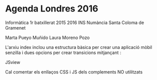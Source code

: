# Agenda Londres 2016

Informàtica 1r batxillerat 2015 2016
INS Numància 
Santa Coloma de Gramenet

Marta Pueyo Muñido
Laura Moreno Pozo

L'arxiu index inclou una estructura bàsica per crear una 
aplicació mòbil senzilla i dues opcions per crear transicions
mitjançant :


JSview

Cal comentar els enllaços CSS i JS dels complements NO utilitzats
